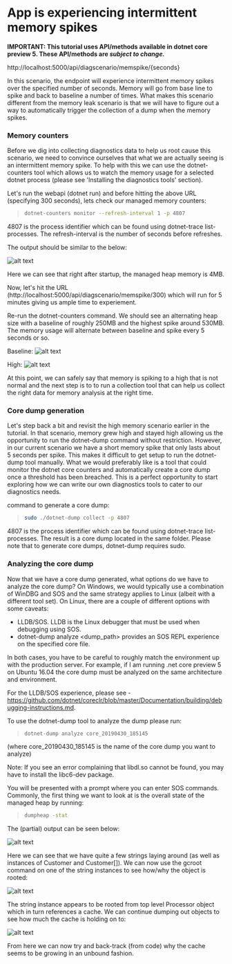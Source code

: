 # App is experiencing intermittent memory spikes

**IMPORTANT: This tutorial uses API/methods available in dotnet core preview 5. These API/methods are _subject to change._** 

http://localhost:5000/api/diagscenario/memspike/{seconds}

In this scenario, the endpoint will experience intermittent memory spikes over the specified number of seconds. Memory will go from base line to spike and back to baseline a number of times. What makes this scenario different from the memory leak scenario is that we will have to figure out a way to automatically trigger the collection of a dump when the memory spikes. 

### Memory counters
Before we dig into collecting diagnostics data to help us root cause this scenario, we need to convince ourselves that what we are actually seeing is an intermittent memory spike. To help with this we can use the dotnet-counters tool which allows us to watch the memory usage for a selected dotnet process (please see 'Installing the diagnostics tools' section). 

Let's run the webapi (dotnet run) and before hitting the above URL (specifying 300 seconds), lets check our managed memory counters:

> ```bash
> dotnet-counters monitor --refresh-interval 1 -p 4807
> ```

4807 is the process identifier which can be found using dotnet-trace list-processes. The refresh-interval is the number of seconds before refreshes. 

The output should be similar to the below:

![alt text](https://user-images.githubusercontent.com/15442480/57110730-6429fb80-6cee-11e9-8bd1-4f37496c70fe.png)

Here we can see that right after startup, the managed heap memory is 4MB. 

Now, let's hit the URL (http://localhost:5000/api/diagscenario/memspike/300) which will run for 5 minutes giving us ample time to experiement. 

Re-run the dotnet-counters command. We should see an alternating heap size with a baseline of roughly 250MB and the highest spike around 530MB. The memory usage will alternate between baseline and spike every 5 seconds or so. 

Baseline:
![alt text](https://user-images.githubusercontent.com/15442480/57338185-463f0b00-70e1-11e9-8d52-0305d3158dd5.jpg)

High:
![alt text](https://user-images.githubusercontent.com/15442480/57338164-36272b80-70e1-11e9-843a-604af1ddfd5f.jpg)

At this point, we can safely say that memory is spiking to a high that is not normal and the next step is to to run a collection tool that can help us collect the right data for memory analysis at the right time. 


### Core dump generation
Let's step back a bit and revisit the high memory scenario earlier in the tutorial. In that scenario, memory grew high and stayed high allowing us the opportunity to run the dotnet-dump command without restriction. However, in our current scenario we have a short memory spike that only lasts about 5 seconds per spike. This makes it difficult to get setup to run the dotnet-dump tool manually. What we would preferably like is a tool that could monitor the dotnet core counters and automatically create a core dump once a threshold has been breached. This is a perfect opportunity to start exploring how we can write our own diagnostics tools to cater to our diagnostics needs. 



command to generate a core dump:

> ```bash
> sudo ./dotnet-dump collect -p 4807
> ```

4807 is the process identifier which can be found using dotnet-trace list-processes. The result is a core dump located in the same folder. Please note that to generate core dumps, dotnet-dump requires sudo.  


### Analyzing the core dump
Now that we have a core dump generated, what options do we have to analyze the core dump? On Windows, we would typically use a combination of WinDBG and SOS and the same strategy applies to Linux (albeit with a different tool set). On Linux, there are a couple of different options with some caveats:

* LLDB/SOS. LLDB is the Linux debugger that must be used when debugging using SOS. 
* dotnet-dump analyze <dump_path> provides an SOS REPL experience on the specified core file. 

In both cases, you have to be careful to roughly match the environment up with the production server. For example, if I am running .net core preview 5 on Ubuntu 16.04 the core dump must be analyzed on the same architecture and environment. 

For the LLDB/SOS experience, please see - https://github.com/dotnet/coreclr/blob/master/Documentation/building/debugging-instructions.md.

To use the dotnet-dump tool to analyze the dump please run:

> ```bash
> dotnet-dump analyze core_20190430_185145
> ```
(where core_20190430_185145 is the name of the core dump you want to analyze)

Note: If you see an error complaining that libdl.so cannot be found, you may have to install the libc6-dev package. 

You will be presented with a prompt where you can enter SOS commands. Commonly, the first thing we want to look at is the overall state of the managed heap by running:

> ```bash
> dumpheap -stat
> ```

The (partial) output can be seen below:

![alt text](https://user-images.githubusercontent.com/15442480/57110756-7d32ac80-6cee-11e9-9b80-2ce700e7a2f1.png)

Here we can see that we have quite a few strings laying around (as well as instances of Customer and Customer[]). We can now use the gcroot command on one of the string instances to see how/why the object is rooted:

![alt text](https://user-images.githubusercontent.com/15442480/57110770-8face600-6cee-11e9-8eea-608b59442058.png)

The string instance appears to be rooted from top level Processor object which in turn references a cache. We can continue dumping out objects to see how much the cache is holding on to:

![alt text](https://user-images.githubusercontent.com/15442480/57110703-4b214a80-6cee-11e9-8887-02c25424a0ad.png)

From here we can now try and back-track (from code) why the cache seems to be growing in an unbound fashion. 






